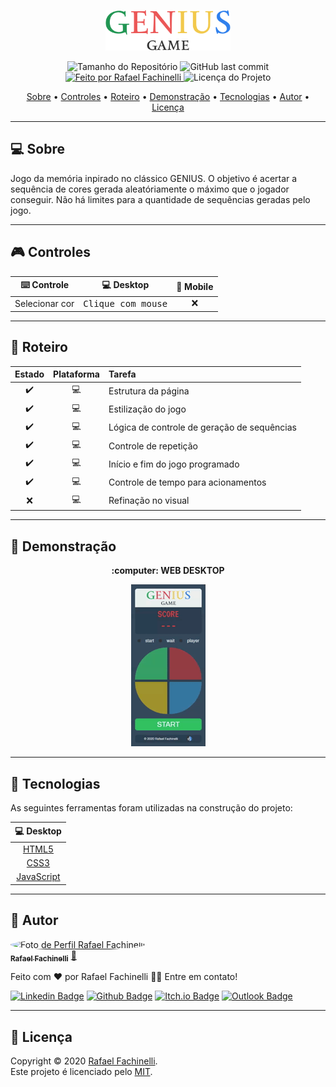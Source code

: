 <p align="center">
  <img alt="GENIUS Game" src="./.github/logo.svg" width="200px"/>
<p>

<p align="center"> 
  <img alt="Tamanho do Repositório" src="https://img.shields.io/github/repo-size/rafaelfachinelli/geniusgame?color=F2994A&style=for-the-badge">
  <img alt="GitHub last commit" src="https://img.shields.io/github/last-commit/rafaelfachinelli/geniusgame?color=F2994A&style=for-the-badge">
  <a href="https://github.com/rafaelfachinelli">
    <img alt="Feito por Rafael Fachinelli" src="https://img.shields.io/badge/Desenvolvedor-Rafael_Fachinelli-%F2994A?color=F2994A&style=for-the-badge">
  </a>
  <img alt="Licença do Projeto" src="https://img.shields.io/github/license/rafaelfachinelli/Proffy?color=F2994A&style=for-the-badge"/>
<p>

<p align="center">
 <a href="#computer-sobre">Sobre</a> •
   <a href="#video_game-controles">Controles</a> •
 <a href="#memo-roteiro">Roteiro</a> •
 <a href="#movie_camera-demonstração">Demonstração</a> •
 <a href="#hammer-tecnologias">Tecnologias</a> •
 <a href="#boy-autor">Autor</a> •
 <a href="#page_facing_up-licença">Licença</a>
</p>

---
## :computer: Sobre

Jogo da memória inpirado no clássico GENIUS. O objetivo é acertar a sequência de cores gerada aleatóriamente o máximo que o jogador conseguir. Não há limites para a quantidade de sequências geradas pelo jogo.

---
## :video_game: Controles

<div align="center">

|:keyboard: Controle|:computer: Desktop|:iphone: Mobile|
|:---:|:---:|:---:|
|Selecionar cor|<kbd>Clique com mouse</kbd>|:x:|

</div>

---
## :memo: **Roteiro**

<div align="center">

|      Estado      |     Plataforma   |     Tarefa    |
|      :---:       |       :---:      |      :---     |
|:heavy_check_mark:|:computer:        |Estrutura da página|
|:heavy_check_mark:|:computer:        |Estilização do jogo|
|:heavy_check_mark:|:computer:        |Lógica de controle de geração de sequências|
|:heavy_check_mark:|:computer:        |Controle de repetição|
|:heavy_check_mark:|:computer:        |Início e fim do jogo programado|
|:heavy_check_mark:|:computer:        |Controle de tempo para acionamentos|
|:x:|:computer:        |Refinação no visual|

</div>

---
## :movie_camera: **Demonstração**

<p align="center"><b> :computer: WEB DESKTOP </b>

<p align="center">
  <kbd><img alt="GENIUS Game" src="./.github/desktop_demo.gif"/></kbd>
<p>

---
## :hammer: **Tecnologias**

As seguintes ferramentas foram utilizadas na construção do projeto:

<div align="center">

|:computer: Desktop|
|:---:|
|[HTML5](https://developer.mozilla.org/pt-BR/docs/Web/HTML/HTML5)	|
|[CSS3](https://developer.mozilla.org/pt-BR/docs/Archive/CSS3)		|
|[JavaScript](https://www.ecma-international.org/publications/standards/Ecma-262.htm)|

</div>

---
## :boy: **Autor**

<a href="https://github.com/rafaelfachinelli">
 <img style="border-radius: 50%;" src="https://avatars3.githubusercontent.com/u/19878139?s=460&u=278a6f44f49af3c8edb13a811f7654dfe6e89341&v=4" width="100px;" alt="Foto de Perfil Rafael Fachinelli"/>
 <br />
 <sub><b>Rafael Fachinelli</b></sub></a> <a href="https://github.com/rafaelfachinelli" title="Rafael Fachinelli">💼</a>


Feito com ❤️ por Rafael Fachinelli 👋🏽 Entre em contato!

[![Linkedin Badge](https://img.shields.io/badge/-Rafael_Fachinelli-blue?style=flat-square&logo=Linkedin&logoColor=white&link=https://www.linkedin.com/in/rafaelfachinelli/)](https://www.linkedin.com/in/rafaelfachinelli/)
[![Github Badge](https://img.shields.io/badge/-rafaelfachinelli-000?style=flat-square&logo=Github&logoColor=white&link=https://github.com/rafaelfachinelli)](https://github.com/rafaelfachinelli)
[![Itch.io Badge](https://img.shields.io/badge/-rafaelfachinelli-FA5C5C?style=flat-square&logo=itch.io&logoColor=white&link=https://rafael-fachinelli.itch.io/)](https://rafael-fachinelli.itch.io/)
[![Outlook Badge](https://img.shields.io/badge/-rafael.fachinelli@fatec.sp.gov.br-0078d4?style=flat-square&logo=microsoft-outlook&logoColor=white&link=mailto:rafael.fachinelli@fatec.sp.gov.br)](mailto:rafael.fachinelli@fatec.sp.gov.br)

---
## :page_facing_up: **Licença**

Copyright © 2020 [Rafael Fachinelli](https://github.com/rafaelfachinelli).<br />
Este projeto é licenciado pelo [MIT](./LICENSE).
